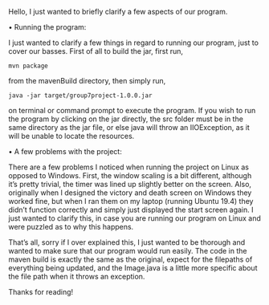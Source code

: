 Hello, I just wanted to briefly clarify a few aspects of our program.

• Running the program:

I just wanted to clarify a few things in regard to running our program, just to cover our basses. First of all to build the jar, first run,

    mvn package
    
from the mavenBuild directory, then simply run,

	java -jar target/group7project-1.0.0.jar
	
on terminal or command prompt to execute the program. If you wish to run the program by clicking on the jar directly, the src folder must be in the same directory as the jar file, or else java will throw an IIOException, as it will be unable to locate the resources.

• A few problems with the project:

There are a few problems I noticed when running the project on Linux as opposed to Windows. First, the window scaling is a bit different, although it’s pretty trivial, the timer was lined up slightly better on the screen. Also, originally when I designed the victory and death screen on Windows they worked fine, but when I ran them on my laptop (running Ubuntu 19.4) they didn’t function correctly and simply just displayed the start screen again. I just wanted to clarify this, in case you are running our program on Linux and were puzzled as to why this happens.

That’s all, sorry if I over explained this, I just wanted to be thorough and wanted to make sure that our program would run easily. The code in the maven build is exactly the same as the original, expect for the filepaths of everything being updated, and the Image.java is a little more specific about the file path when it throws an exception.

Thanks for reading! 
